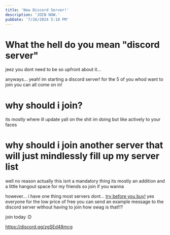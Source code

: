 ```yaml
---
title: 'New Discord Server!'
description: 'JOIN NOW.'
pubDate: '7/26/2024 5:10 PM'
---
```

# What the hell do you mean "discord server"
jeez you dont need to be so upfront about it...

anyways...
yeah!
im starting a discord server!
for the 5 of you whod want to join you can all come on in!

# why should i join?
its mostly where ill update yall on the shit im doing
but like
actively
to your faces

# why should i join another server that will just mindlessly fill up my server list
well
no reason actually
this isnt a mandatory thing
its mostly an addition
and a little hangout space for my friends
so
join if you wanna

however...
i have one thing most servers dont...
<a href="/misc/stuff/message the discord/">try before you buy!</a>
yes everyone
for the low price of free you can send an example message to the discord server without having to join
how swag is that!!?

join today :D
<!--<iframe style="border-radius:12px;max-width:90%" src="https://novassite.net/misc/discord/server/embed.php?invite=zgSEd48mcg" width="800" height="150" frameBorder="0" loading="lazy"></iframe>-->
https://discord.gg/zgSEd48mcg
